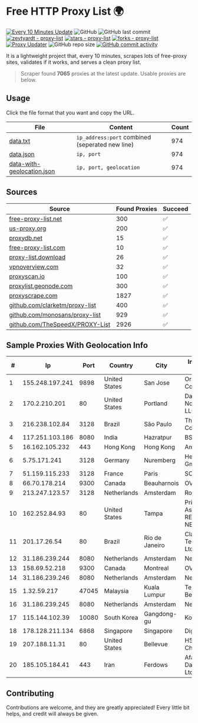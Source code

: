 
# Free HTTP Proxy List 🌍

[![Every 10 Minutes Update](https://github.com/mertguvencli/http-proxy-list/actions/workflows/main.yml/badge.svg?branch=main)](https://github.com/mertguvencli/http-proxy-list/actions/workflows/main.yml)
![GitHub](https://img.shields.io/github/license/mertguvencli/http-proxy-list)
![GitHub last commit](https://img.shields.io/github/last-commit/mertguvencli/http-proxy-list)
[![zevtyardt - proxy-list](https://img.shields.io/static/v1?label=zevtyardt&message=proxy-list&color=blue&logo=github)](https://github.com/zevtyardt/proxy-list "Go to GitHub repo")
[![stars - proxy-list](https://img.shields.io/github/stars/zevtyardt/proxy-list?style=social)](https://github.com/zevtyardt/proxy-list)
[![forks - proxy-list](https://img.shields.io/github/forks/zevtyardt/proxy-list?style=social)](https://github.com/zevtyardt/proxy-list)
[![Proxy Updater](https://github.com/zevtyardt/proxy-list/workflows/Proxy%20Updater/badge.svg)](https://github.com/zevtyardt/proxy-list/actions?query=workflow:"Proxy+Updater")
![GitHub repo size](https://img.shields.io/github/repo-size/zevtyardt/proxy-list)
[![GitHub commit activity](https://img.shields.io/github/commit-activity/m/zevtyardt/proxy-list?logo=commits)](https://github.com/zevtyardt/proxy-list/commits/main)

It is a lightweight project that, every 10 minutes, scrapes lots of free-proxy sites, validates if it works, and serves a clean proxy list.

> Scraper found **7065** proxies at the latest update. Usable proxies are below.

## Usage

Click the file format that you want and copy the URL.

|File|Content|Count|
|----|-------|-----|
|[data.txt](https://raw.githubusercontent.com/mertguvencli/http-proxy-list/main/proxy-list/data.txt)|`ip_address:port` combined (seperated new line)|974|
|[data.json](https://raw.githubusercontent.com/mertguvencli/http-proxy-list/main/proxy-list/data.json)|`ip, port`|974|
|[data-with-geolocation.json](https://raw.githubusercontent.com/mertguvencli/http-proxy-list/main/proxy-list/data-with-geolocation.json)|`ip, port, geolocation`|974|

## Sources

|Source|Found Proxies|Succeed|
|------|-------------|-------|
|[free-proxy-list.net](https://free-proxy-list.net)|300|✅|
|[us-proxy.org](https://www.us-proxy.org)|200|✅|
|[proxydb.net](http://proxydb.net)|15|✅|
|[free-proxy-list.com](https://free-proxy-list.com/?page=&port=&type%5B%5D=http&type%5B%5D=https&up_time=0&search=Search)|10|✅|
|[proxy-list.download](https://www.proxy-list.download/HTTP)|26|✅|
|[vpnoverview.com](https://vpnoverview.com/privacy/anonymous-browsing/free-proxy-servers)|32|✅|
|[proxyscan.io](https://www.proxyscan.io)|100|✅|
|[proxylist.geonode.com](https://proxylist.geonode.com/api/proxy-list?limit=300&page=1&sort_by=lastChecked&sort_type=desc&protocols=http,https)|300|✅|
|[proxyscrape.com](https://api.proxyscrape.com/v2/?request=displayproxies&protocol=http&timeout=10000&country=all&ssl=all&anonymity=all)|1827|✅|
|[github.com/clarketm/proxy-list](https://raw.githubusercontent.com/clarketm/proxy-list/master/proxy-list-raw.txt)|400|✅|
|[github.com/monosans/proxy-list](https://raw.githubusercontent.com/monosans/proxy-list/main/proxies/http.txt)|929|✅|
|[github.com/TheSpeedX/PROXY-List](https://raw.githubusercontent.com/TheSpeedX/PROXY-List/master/http.txt)|2926|✅|


## Sample Proxies With Geolocation Info

|#|Ip|Port|Country|City|Internet Service Provider|
|-|--|----|-------|----|-------------------------|
|1|155.248.197.241|9898|United States|San Jose|Oracle Corporation|
|2|170.2.210.201|80|United States|Portland|Daimler Trucks of North America LLC|
|3|216.238.102.84|3128|Brazil|São Paulo|The Constant Company|
|4|117.251.103.186|8080|India|Hazratpur|BSNL Internet|
|5|16.162.105.232|443|Hong Kong|Hong Kong|Amazon.com|
|6|5.75.171.241|3128|Germany|Nuremberg|Hetzner Online GmbH|
|7|51.159.115.233|3128|France|Paris|SCALEWAY|
|8|66.70.178.214|9300|Canada|Beauharnois|OVH SAS|
|9|213.247.123.57|3128|Netherlands|Amsterdam|Routit BV|
|10|162.252.84.93|80|United States|Tampa|Primary Assignments - - RESERVED NETWORK|
|11|201.17.26.54|80|Brazil|Rio de Janeiro|Claro NXT Telecomunicacoes Ltda|
|12|31.186.239.244|8080|Netherlands|Amsterdam|NetSkope Inc|
|13|158.69.52.218|9300|Canada|Montreal|OVH SAS|
|14|31.186.239.246|8080|Netherlands|Amsterdam|NetSkope Inc|
|15|1.32.59.217|47045|Malaysia|Kuala Lumpur|Telekom Malaysia Berhad|
|16|31.186.239.245|8080|Netherlands|Amsterdam|NetSkope Inc|
|17|115.144.102.39|10080|South Korea|Gangdong-gu|Korea Telecom|
|18|178.128.211.134|6868|Singapore|Singapore|DigitalOcean, LLC|
|19|207.188.11.31|80|United States|Bellevue|H5 Data Centers - Chandler LLC|
|20|185.105.184.41|443|Iran|Ferdows|Afagh Andish Dadeh Pardis Co. Ltd|



## Contributing

Contributions are welcome, and they are greatly appreciated! Every
little bit helps, and credit will always be given.

